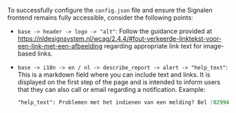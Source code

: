 To successfully configure the ```config.json``` file and ensure the Signalen frontend remains fully accessible, consider the following points:

- ```base -> header -> logo -> "alt"```: Follow the guidance provided at https://nldesignsystem.nl/wcag/2.4.4/#fout-verkeerde-linktekst-voor-een-link-met-een-afbeelding regarding appropriate link text for image-based links.
- ```base -> i18n -> en / nl -> describe_report -> alert -> "help_text"```:
  This is a markdown field where you can include text and links. It is displayed on the first step of the page and is intended to inform users that they can also call or email regarding a notification. Example:

    ```markdown
    "help_text": Problemen met het indienen van een melding? Bel [0299452452](tel:+0299452452) of mail naar [meldingen@purmerend.nl](mailto:meldingen@purmerend.nl). Wij zijn bereikbaar van maandag tot en met vrijdag van 8:00 uur tot 18:00 uur.
    ```